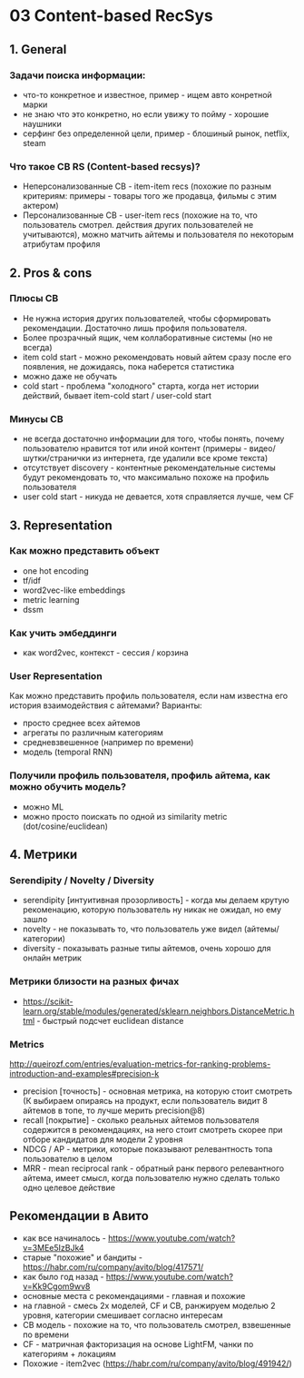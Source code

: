 # 03 Content-based RecSys

## 1. General
### Задачи поиска информации:
- что-то конкретное и известное, пример - ищем авто конретной марки
- не знаю что это конкретно, но если увижу то пойму - хорошие наушники
- серфинг без определенной цели, пример - блошиный рынок, netflix, steam

### Что такое CB RS (Content-based recsys)?
- Неперсонализованные CB - item-item recs (похожие по разным критериям: примеры - товары того же продавца, фильмы с этим актером)
- Персонализованные CB - user-item recs (похожие на то, что пользователь смотрел. действия других пользователей не учитываются), можно матчить айтемы и пользователя по некоторым атрибутам профиля

## 2. Pros & cons
### Плюсы CB
- Не нужна история других пользователей, чтобы сформировать рекомендации. Достаточно лишь профиля пользователя.
- Более прозрачный ящик, чем коллаборативные системы (но не всегда)
- item cold start - можно рекомендовать новый айтем сразу после его появления, не дожидаясь, пока наберется статистика
- можно даже не обучать
- cold start - проблема "холодного" старта, когда нет истории действий, бывает item-cold start / user-cold start
### Минусы CB
- не всегда достаточно информации для того, чтобы понять, почему пользователю нравится тот или иной контент (примеры - видео/шутки/странички из интернета, где удалили все кроме текста)
- отсутствует discovery - контентные рекомендательные системы будут рекомендовать то, что максимально похоже на профиль пользователя
- user cold start - никуда не девается, хотя справляется лучше, чем CF

## 3. Representation 
### Как можно представить объект
- one hot encoding
- tf/idf
- word2vec-like embeddings
- metric learning
- dssm
### Как учить эмбеддинги
- как word2vec, контекст - сессия / корзина
### User Representation
Как можно представить профиль пользователя, если нам известна его история взаимодействия с айтемами? Варианты:
- просто среднее всех айтемов
- агрегаты по различным категориям
- средневзвешенное (например по времени)
- модель (temporal RNN)
### Получили профиль пользователя, профиль айтема, как можно обучить модель?
- можно ML
- можно просто поискать по одной из similarity metric (dot/cosine/euclidean)

## 4. Метрики 

### Serendipity / Novelty / Diversity
- serendipity [интуитивная прозорливость] - когда мы делаем крутую рекоменацию, которую пользователь ну никак не ожидал, но ему зашло
- novelty - не показывать то, что пользователь уже видел (айтемы/категории)
- diversity - показывать разные типы айтемов, очень хорошо для онлайн метрик

### Метрики близости на разных фичах
- https://scikit-learn.org/stable/modules/generated/sklearn.neighbors.DistanceMetric.html - быстрый подсчет euclidean distance

### Metrics
http://queirozf.com/entries/evaluation-metrics-for-ranking-problems-introduction-and-examples#precision-k
- precision [точность] - основная метрика, на которую стоит смотреть (К выбираем опираясь на продукт, если пользователь видит 8 айтемов в топе, то лучше мерить precision@8)
- recall [покрытие] - сколько реальных айтемов пользователя содержится в рекомендациях, на него стоит смотреть скорее при отборе кандидатов для модели 2 уровня
- NDCG / AP - метрики, которые показывают релевантность топа пользователю в целом
- MRR - mean reciprocal rank - обратный ранк первого релевантного айтема, имеет смысл, когда пользователю нужно сделать только одно целевое действие

## Рекомендации в Авито
- как все начиналось - https://www.youtube.com/watch?v=3MEe5IzBJk4
- старые "похожие" и бандиты - https://habr.com/ru/company/avito/blog/417571/
- как было год назад - https://www.youtube.com/watch?v=Kk9Cgom9wv8
- основные места с рекомендациями - главная и похожие
- на главной - смесь 2х моделей, CF и CB, ранжируем моделью 2 уровня, категории смешивает согласно интересам
- CB модель - похожие на то, что пользователь смотрел, взвешенные по времени
- CF - матричная факторизация на основе LightFM, чанки по категориям + локациям
- Похожие - item2vec (https://habr.com/ru/company/avito/blog/491942/)